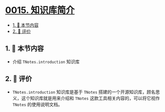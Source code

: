 # [0015. 知识库简介](https://github.com/tnotesjs/TNotes.introduction/tree/main/notes/0015.%20%E7%9F%A5%E8%AF%86%E5%BA%93%E7%AE%80%E4%BB%8B)

<!-- region:toc -->

- [1. 🎯 本节内容](#1--本节内容)
- [2. 🫧 评价](#2--评价)

<!-- endregion:toc -->

## 1. 🎯 本节内容

- 介绍 `TNotes.introduction` 知识库

## 2. 🫧 评价

- `TNotes.introduction` 知识库是基于 `TNotes` 搭建的一个开源知识库，顾名思义，这个知识库就是用来介绍和 `TNotes` 这款工具相关内容的，可以将它视作 `TNotes` 的使用说明文档。
